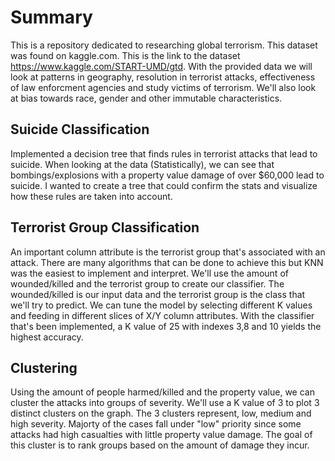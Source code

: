 # Summary
This is a repository dedicated to researching global terrorism. This dataset was found on kaggle.com. This is the link to the dataset https://www.kaggle.com/START-UMD/gtd. With the provided data we will look at patterns in geography, resolution in terrorist attacks, effectiveness of law enforcment agencies and study victims of terrorism. We'll also look at bias towards race, gender and other immutable characteristics. 

## Suicide Classification
Implemented a decision tree that finds rules in terrorist attacks that lead to suicide. When looking at the data  (Statistically), we can see that bombings/explosions with a property value damage of over $60,000 lead to suicide. I wanted to create a tree that could confirm the stats and visualize how these rules are taken into account.

## Terrorist Group Classification
An important column attribute is the terrorist group that's associated with an attack. There are many algorithms that can be done to achieve this but KNN was the easiest to implement and interpret. We'll use the amount of wounded/killed and the terrorist group to create our classifier. The wounded/killed is our input data and the terrorist group is the class that we'll try to predict. We can tune the model by selecting different K values and feeding in different slices of X/Y column attributes. With the classifier that's been implemented, a K value of 25 with indexes 3,8 and 10 yields the highest accuracy. 

## Clustering
Using the amount of people harmed/killed and the property value, we can cluster the attacks into groups of severity. We'll use a K value of 3 to plot 3 distinct clusters on the graph. The 3 clusters represent, low, medium and high severity. Majorty of the cases fall under "low" priority since some attacks had high casualties with little property value damage. The goal of this cluster is to rank groups based on the amount of damage they incur.  
